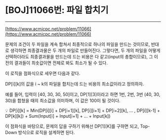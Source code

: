 # [BOJ]11066번: 파일 합치기

---

[https://www.acmicpc.net/problem/11066](https://www.acmicpc.net/problem/11066)

문제의 조건이 두 파일을 계속 합쳐서 최종적으로 하나의 파일을 만드는 것이므로, 반대로 생각하면 최종결과물은 두 개의 파일로 만들어진다. 그렇다면, 두 개의 파일을 어떻게 선택하더라도 최종결과물을 만드는데 드는 비용은 다 같고(input의 총합이므로), 그 이전의 결과들이 최솟값이면 전체로 봐도 최소가 될 수 있다.

이 로직을 점화식으로 세우면 다음과 같다.

DP[i][k]의 값을 i ~ k의 파일을 합치는데 드는 비용의 최소값이라고 정의하자.

예를 들어, 입력이 [40, 30, 30, 50]이고, DP[1][3]이라고 하면 1번, 2번, 3번 (40, 30, 30)을 합쳤을 때의 최소값을 의미하며, 이 값은 100이 될 것이다.

<aside>
💡 DP[i][k] = Min(DP[i][i] + DP[i+1][k], DP[i][i+1] + DP[i+2][k], … , DP[i][k-1] + DP[k][k]) + Sum(Input[i] + Input[i+1] + … + Input[k])

</aside>

이 점화식을 바탕으로, 문제의 답을 구하기 위해선 DP[1][K]를 구하면 되고, Top-Down 방식으로 로직을 설계하면 된다.
